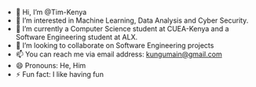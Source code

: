 - 👋 Hi, I’m @Tim-Kenya
- 👀 I’m interested in Machine Learning, Data Analysis and Cyber Security.
- 🌱 I’m currently a Computer Science student at CUEA-Kenya and a Software Engineering student at ALX.
- 💞️ I’m looking to collaborate on Software Engineering projects
- 📫 You can reach me via email address: kungumain@gmail.com
- 😄 Pronouns: He, Him
- ⚡ Fun fact: I like having fun
<!---
Tim-Kenya/Tim-Kenya is a ✨ special ✨ repository because its `README.md` (this file) appears on your GitHub profile.
You can click the Preview link to take a look at your changes.
--->
